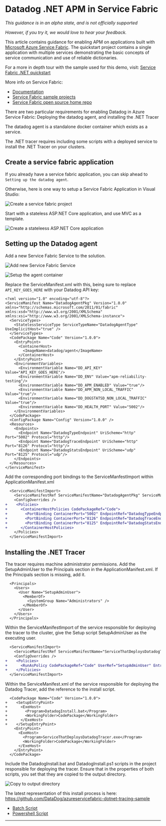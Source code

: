 
# Datadog .NET APM in Service Fabric

*This guidance is in an alpha state, and is not officially supported*

*However, if you try it, we would love to hear your feedback.*

This article contains guidance for enabling APM on applications built with [Microsoft Azure Service Fabric](https://azure.microsoft.com/services/service-fabric/). The quickstart project contains a single application with multiple services demonstrating the basic concepts of service communication and use of reliable dictionaries.

For a more in depth tour with the sample used for this demo, visit: [Service Fabric .NET quickstart](https://docs.microsoft.com/en-us/azure/service-fabric/service-fabric-quickstart-dotnet)

More info on Service Fabric:
 - [Documentation](https://docs.microsoft.com/azure/service-fabric/)
 - [Service Fabric sample projects](https://azure.microsoft.com/resources/samples/?service=service-fabric)
 - [Service Fabric open source home repo](https://github.com/azure/service-fabric)
 
There are two particular requirements for enabling Datadog in Azure Service Fabric: Deploying the datadog agent, and installing the .NET Tracer

The datadog agent is a standalone docker container which exists as a service.

The .NET tracer requires including some scripts with a deployed service to install the .NET Tracer on your clusters.
 
## Create a service fabric application

If you already have a service fabric application, you can skip ahead to `Setting up the datadog agent`.

Otherwise, here is one way to setup a Service Fabric Application in Visual Studio:

![Create a service fabric project](https://user-images.githubusercontent.com/1801443/93098850-5079fd80-f675-11ea-90d6-7573b7faef68.png)

Start with a stateless ASP.NET Core application, and use MVC as a template.

![Create a stateleess ASP.NET Core application](https://user-images.githubusercontent.com/1801443/93099063-959e2f80-f675-11ea-805c-eb627e2b9e53.png)

## Setting up the Datadog agent

Add a new Service Fabric Service to the solution.

![Add new Service Fabric Service](https://user-images.githubusercontent.com/1801443/93102030-04c95300-f679-11ea-89f2-1de6160b5bc2.png)

![Setup the agent container](https://user-images.githubusercontent.com/1801443/93107331-73111400-f67f-11ea-9a5e-06094e775177.png)

Replace the ServiceManifest.xml with this, being sure to replace `API_KEY_GOES_HERE` with your Datadog API key:
```
<?xml version="1.0" encoding="utf-8"?>
<ServiceManifest Name="DatadogAgentPkg" Version="1.0.0" xmlns="http://schemas.microsoft.com/2011/01/fabric" xmlns:xsd="http://www.w3.org/2001/XMLSchema" xmlns:xsi="http://www.w3.org/2001/XMLSchema-instance">
  <ServiceTypes>
    <StatelessServiceType ServiceTypeName="DatadogAgentType" UseImplicitHost="true" />
  </ServiceTypes>
  <CodePackage Name="Code" Version="1.0.0">
    <EntryPoint>
      <ContainerHost>
        <ImageName>datadog/agent</ImageName>
      </ContainerHost>
    </EntryPoint>
    <EnvironmentVariables>
      <EnvironmentVariable Name="DD_API_KEY" Value="API_KEY_GOES_HERE"/>
      <EnvironmentVariable Name="DD_ENV" Value="apm-reliability-testing"/>
      <EnvironmentVariable Name="DD_APM_ENABLED" Value="true"/>
      <EnvironmentVariable Name="DD_APM_NON_LOCAL_TRAFFIC" Value="true"/>
      <EnvironmentVariable Name="DD_DOGSTATSD_NON_LOCAL_TRAFFIC" Value="true"/>
      <EnvironmentVariable Name="DD_HEALTH_PORT" Value="5002"/>
    </EnvironmentVariables>
  </CodePackage>
  <ConfigPackage Name="Config" Version="1.0.0" />
  <Resources>
    <Endpoints>
      <Endpoint Name="DatadogTypeEndpoint" UriScheme="http" Port="5002" Protocol="http"/>
      <Endpoint Name="DatadogTraceEndpoint" UriScheme="http" Port="8126" Protocol="http"/>
      <Endpoint Name="DatadogStatsEndpoint" UriScheme="udp" Port="8125" Protocol="udp"/>
    </Endpoints>
  </Resources>
</ServiceManifest>
```

Add the corresponding port bindings to the ServiceManfestImport within ApplicationManifest.xml

```diff
  <ServiceManifestImport>
    <ServiceManifestRef ServiceManifestName="DatadogAgentPkg" ServiceManifestVersion="1.0.0" />
    <ConfigOverrides />
+    <Policies>
+      <ContainerHostPolicies CodePackageRef="Code">
+        <PortBinding ContainerPort="5002" EndpointRef="DatadogTypeEndpoint" />
+        <PortBinding ContainerPort="8126" EndpointRef="DatadogTraceEndpoint" />
+        <PortBinding ContainerPort="8125" EndpointRef="DatadogStatsEndpoint" />
+      </ContainerHostPolicies>
    </Policies>
  </ServiceManifestImport>
```

## Installing the .NET Tracer

The tracer requires machine administrator permissions.
Add the SetupAdminUser to the Principals section in the ApplicationManifest.xml. If the Principals section is missing, add it.

```
  <Principals>
    <Users>
      <User Name="SetupAdminUser">
        <MemberOf>
          <SystemGroup Name="Administrators" />
        </MemberOf>
      </User>
    </Users>
  </Principals>
```

Within the ServiceManifestImport of the service responsible for deploying the tracer to the cluster, give the Setup script SetupAdminUser as the executing user.

```diff
  <ServiceManifestImport>
    <ServiceManifestRef ServiceManifestName="ServiceThatDeploysDatadogTracerPkg" ServiceManifestVersion="1.0.0" />
    <ConfigOverrides />
+    <Policies>
+      <RunAsPolicy CodePackageRef="Code" UserRef="SetupAdminUser" EntryPointType="Setup" />
+    </Policies>
  </ServiceManifestImport>
```  

Within the ServiceManifest.xml of the service responsible for deploying the Datadog Tracer, add the reference to the install script.
```
  <CodePackage Name="Code" Version="1.0.0">
+    <SetupEntryPoint>
+      <ExeHost>
+        <Program>DatadogInstall.bat</Program>
+        <WorkingFolder>CodePackage</WorkingFolder>
+      </ExeHost>
+    </SetupEntryPoint>
    <EntryPoint>
      <ExeHost>
        <Program>ServiceThatDeploysDatadogTracer.exe</Program>
        <WorkingFolder>CodePackage</WorkingFolder>
      </ExeHost>
    </EntryPoint>
  </CodePackage>
```

Include the DatadogInstall.bat and DatadogInstall.ps1 scripts in the project responsible for deploying the tracer.
Ensure that in the properties of both scripts, you set that they are copied to the output directory.

![Copy to output directory](https://user-images.githubusercontent.com/1801443/93110062-d05a9480-f682-11ea-8fb4-7b266f576f68.png)

The latest representation of this install process is here: https://github.com/DataDog/azureservicefabric-dotnet-tracing-sample
 - [Batch Script](https://github.com/DataDog/azureservicefabric-dotnet-tracing-sample/blob/master/VotingWeb/DatadogInstall.bat)
 - [Powershell Script](https://github.com/DataDog/azureservicefabric-dotnet-tracing-sample/blob/master/VotingWeb/DatadogInstall.ps1)

---
